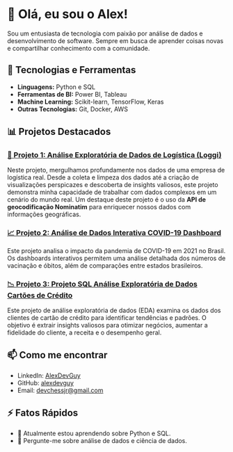 # 👋 Olá, eu sou o Alex!

Sou um entusiasta de tecnologia com paixão por análise de dados e desenvolvimento de software. Sempre em busca de aprender coisas novas e compartilhar conhecimento com a comunidade.

## 🔧 Tecnologias e Ferramentas

- **Linguagens:** Python e SQL
- **Ferramentas de BI:** Power BI, Tableau
- **Machine Learning:** Scikit-learn, TensorFlow, Keras
- **Outras Tecnologias:** Git, Docker, AWS

## 📊 Projetos Destacados

### [🚛 Projeto 1: Análise Exploratória de Dados de Logística (Loggi)](https://github.com/alexdevguy/EBAC-Analista-de-Dados/tree/main/Projetos/Projeto%20de%20parceria%20Loggi/Projeto%20de%20parceria.ipynb)

Neste projeto, mergulhamos profundamente nos dados de uma empresa de logística real. Desde a coleta e limpeza dos dados até a criação de visualizações perspicazes e descoberta de insights valiosos, este projeto demonstra minha capacidade de trabalhar com dados complexos em um cenário do mundo real. Um destaque deste projeto é o uso da **API de geocodificação Nominatim** para enriquecer nossos dados com informações geográficas.

### [📈 Projeto 2: Análise de Dados Interativa COVID-19 Dashboard](https://github.com/alexdevguy/EBAC-Analista-de-Dados/tree/main/Projetos/Projeto%20COVID-19%20Dashboard/Projeto%20COVID-19%20Dashboard.ipynb)

Este projeto analisa o impacto da pandemia de COVID-19 em 2021 no Brasil. Os dashboards interativos permitem uma análise detalhada dos números de vacinação e óbitos, além de comparações entre estados brasileiros.

### [📉 Projeto 3: Projeto SQL Análise Exploratória de Dados Cartões de Crédito](https://github.com/alexdevguy/EBAC-Analista-de-Dados/tree/main/Projetos/Projeto_SQL_Análise_Exploratória_de_Dados_Cartões_de_Crédito/Projeto_SQL_Análise_Exploratória_de_Dados_Cartões_de_Crédito.ipynb)

Este projeto de análise exploratória de dados (EDA) examina os dados dos clientes de cartão de crédito para identificar tendências e padrões. O objetivo é extrair insights valiosos para otimizar negócios, aumentar a fidelidade do cliente, a receita e o desempenho geral.

## 📫 Como me encontrar

- LinkedIn: [AlexDevGuy](https://www.linkedin.com/in/alex-alves-dev/)
- GitHub: [alexdevguy](https://github.com/alexdevguy)
- Email: devchessjr@gmail.com

## ⚡ Fatos Rápidos

- 🌱 Atualmente estou aprendendo sobre Python e SQL.
- 💬 Pergunte-me sobre análise de dados e ciência de dados.
